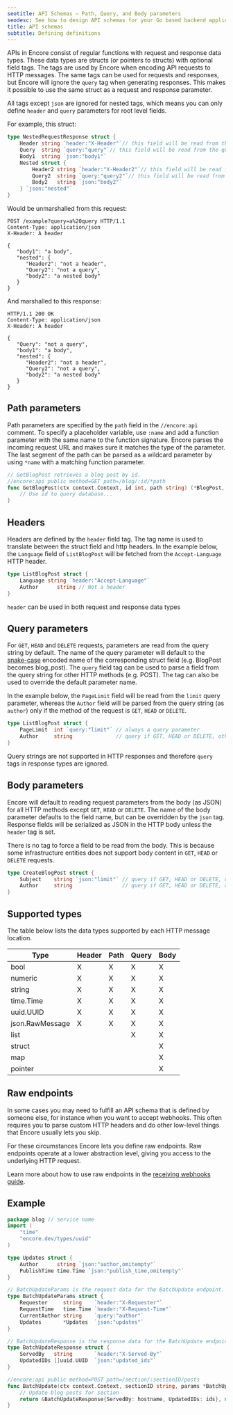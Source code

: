 ```yaml
---
seotitle: API Schemas – Path, Query, and Body parameters
seodesc: See how to design API schemas for your Go based backend application using Encore.
title: API schemas
subtitle: Defining definitions
---
```

APIs in Encore consist of regular functions with request and response data types.
These data types are structs (or pointers to structs) with optional field tags.
The tags are used by Encore when encoding API requests to HTTP messages. The same tags can be used
for requests and responses, but Encore will ignore the `query` tag when generating
responses. This makes it possible to use the same struct as a request and response
parameter.

All tags except `json` are ignored for nested tags, which means you can only define
`header` and `query` parameters for root level fields.

For example, this struct:
```go
type NestedRequestResponse struct {
	Header string `header:"X-Header"`// this field will be read from the http header
	Query  string `query:"query"`// this field will be read from the query string
	Body1  string `json:"body1"`
	Nested struct {
	    Header2 string `header:"X-Header2"`// this field will be read from the body
		Query2  string `query:"query2"`// this field will be read from the body
		Body2   string `json:"body2"`
    } `json:"nested"`
}
```

Would be unmarshalled from this request:

```output
POST /example?query=a%20query HTTP/1.1
Content-Type: application/json
X-Header: A header

{
   "body1": "a body",
   "nested": {
      "Header2": "not a header",
      "Query2": "not a query",
      "body2": "a nested body"
   }
}

```

And marshalled to this response:

```output
HTTP/1.1 200 OK
Content-Type: application/json
X-Header: A header

{
   "Query": "not a query",
   "body1": "a body",
   "nested": {
      "Header2": "not a header",
      "Query2": "not a query",
      "body2": "a nested body"
   }
}

```

## Path parameters

Path parameters are specified by the `path` field in the `//encore:api` comment.
To specify a placeholder variable, use `:name` and add a function parameter with the same name to the function signature.
Encore parses the incoming request URL and makes sure it matches the type of the parameter. The last segment of the path
can be parsed as a wildcard parameter by using `*name` with a matching function parameter.

```go
// GetBlogPost retrieves a blog post by id.
//encore:api public method=GET path=/blog/:id/*path
func GetBlogPost(ctx context.Context, id int, path string) (*BlogPost, error) {
    // Use id to query database...
}
```

## Headers

Headers are defined by the `header` field tag. The tag name is used to translate between the struct field and http headers.
In the example below, the `Language` field of `ListBlogPost` will be fetched from the
`Accept-Language` HTTP header.

```go
type ListBlogPost struct {
    Language string `header:"Accept-Language"`
    Author      string // Not a header
}
```

`header` can be used in both request and response data types

## Query parameters

For `GET`, `HEAD` and `DELETE` requests, parameters are read from the query string by default.
The name of the query parameter will default to the [snake-case](https://en.wikipedia.org/wiki/Snake_case)
encoded name of the corresponding struct field (e.g. BlogPost becomes blog_post). The `query` field tag can be used
to parse a field from the query string for other HTTP methods (e.g. POST). The tag can also be used to override the
default parameter name.

In the example below, the `PageLimit` field will be read from the `limit` query
parameter, whereas the `Author` field will be parsed from the query string (as `author`) only if the method of
the request is `GET`, `HEAD` or `DELETE`.

```go
type ListBlogPost struct {
    PageLimit  int `query:"limit"` // always a query parameter
    Author     string              // query if GET, HEAD or DELETE, otherwise body parameter
}
```

Query strings are not supported in HTTP responses and therefore `query` tags in response types are ignored.

## Body parameters

Encore will default to reading request parameters from the body (as JSON) for all HTTP methods except `GET`, `HEAD` or
`DELETE`. The name of the body parameter defaults to the field name, but can be overridden by the
`json` tag. Response fields will be serialized as JSON in the HTTP body unless the `header` tag is set.

There is no tag to force a field to be read from the body. This is because some infrastructure entities
does not support body content in `GET`, `HEAD` or `DELETE` requests.

```go
type CreateBlogPost struct {
    Subject    string `json:"limit"` // query if GET, HEAD or DELETE, otherwise body parameter
    Author     string                // query if GET, HEAD or DELETE, otherwise body parameter
}
```

## Supported types
The table below lists the data types supported by each HTTP message location.

| Type            | Header | Path | Query | Body |
|-----------------|--------|------|-------|------|
| bool            | X      | X    | X     | X    |
| numeric         | X      | X    | X     | X    |
| string          | X      | X    | X     | X    |
| time.Time       | X      | X    | X     | X    |
| uuid.UUID       | X      | X    | X     | X    |
| json.RawMessage | X      | X    | X     | X    |
| list            |        |      | X     | X    |
| struct          |        |      |       | X    |
| map             |        |      |       | X    |
| pointer         |        |      |       | X    |

## Raw endpoints

In some cases you may need to fulfill an API schema that is defined by someone else, for instance when you want to accept webhooks.
This often requires you to parse custom HTTP headers and do other low-level things that Encore usually lets you skip.

For these circumstances Encore lets you define raw endpoints. Raw endpoints operate at a lower abstraction level, giving you access to the underlying HTTP request.

Learn more about how to use raw endpoints in the [receiving webhooks guide](/docs/how-to/webhooks).

## Example

```go
package blog // service name
import (
	"time"
	"encore.dev/types/uuid"
)

type Updates struct {
	Author      string `json:"author,omitempty"`
	PublishTime time.Time `json:"publish_time,omitempty"`
}

// BatchUpdateParams is the request data for the BatchUpdate endpoint.
type BatchUpdateParams struct {
	Requester     string    `header:"X-Requester"`
	RequestTime   time.Time `header:"X-Request-Time"`
	CurrentAuthor string    `query:"author"`
	Updates       *Updates  `json:"updates"`
}

// BatchUpdateResponse is the response data for the BatchUpdate endpoint.
type BatchUpdateResponse struct {
	ServedBy   string       `header:"X-Served-By"`
	UpdatedIDs []uuid.UUID  `json:"updated_ids"`
}

//encore:api public method=POST path=/section/:sectionID/posts
func BatchUpdate(ctx context.Context, sectionID string, params *BatchUpdateParams) (*BatchUpdateResponse, error) {
	// Update blog posts for section
	return &BatchUpdateResponse{ServedBy: hostname, UpdatedIDs: ids}, nil
}

```
